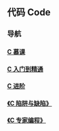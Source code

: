 ## 代码 Code

<div>
	
### 导航<a href=""></a>
#### <a href="https://github.com/hairrrrr/C-CrashCourse/tree/master/Coding/C_Mooc/01%20Examples">C 慕课</a>
#### <a href="https://github.com/hairrrrr/C-CrashCourse/tree/master/Coding/C_Crash_Course/01%20Examples">C 入门到精通</a>
#### <a href="https://github.com/hairrrrr/C-CrashCourse/tree/master/Coding/Advanced_C">C 进阶</a>
#### <a href="https://github.com/hairrrrr/C-CrashCourse/tree/master/Coding/Advanced_C">《C 陷阱与缺陷》</a>
#### <a href="https://github.com/hairrrrr/C-CrashCourse/tree/master/Coding/Advanced_C">《C 专家编程》</a>
<br>


<a href=""></a>
	
</div>
